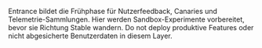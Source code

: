 Entrance bildet die Frühphase für Nutzerfeedback, Canaries und Telemetrie-Sammlungen.
Hier werden Sandbox-Experimente vorbereitet, bevor sie Richtung Stable wandern.
Do not deploy produktive Features oder nicht abgesicherte Benutzerdaten in diesem Layer.

